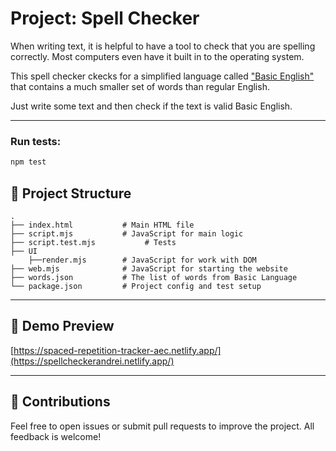 # Project: Spell Checker

When writing text, it is helpful to have a tool to check that you are spelling correctly. Most computers even have it built in to the operating system.

This spell checker ckecks for a simplified language called ["Basic English"](https://en.wikipedia.org/wiki/Basic_English) that contains a much smaller set of words than regular English.

Just write some text and then check if the text is valid Basic English.

---

### Run tests:

```bash
npm test
```

## 📁 Project Structure

```
.
├── index.html           # Main HTML file
├── script.mjs           # JavaScript for main logic
├── script.test.mjs           # Tests
├── UI
    ├──render.mjs        # JavaScript for work with DOM
├── web.mjs              # JavaScript for starting the website
├── words.json           # The list of words from Basic Language
└── package.json         # Project config and test setup
```

---

## 📸 Demo Preview
 [https://spaced-repetition-tracker-aec.netlify.app/](https://spellcheckerandrei.netlify.app/)

---

## 🤝 Contributions

Feel free to open issues or submit pull requests to improve the project. All feedback is welcome!
